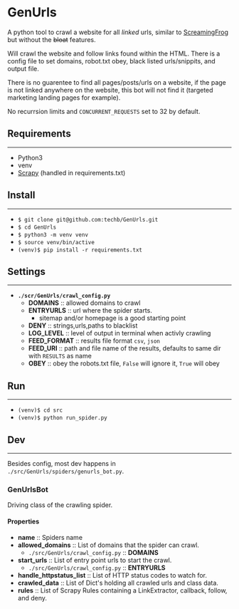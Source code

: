 # GenUrls
A python tool to crawl a website for all _linked_ urls, similar to [ScreamingFrog](https://www.screamingfrog.co.uk/seo-spider/) but without the ~~bloat~~ features.

Will crawl the website and follow links found within the HTML. There is a config file to set domains, robot.txt obey, black listed urls/snippits, and output file.

There is no guarentee to find all pages/posts/urls on a website, if the page is not linked anywhere on the website, this bot will not find it (targeted marketing landing pages for example).

No recurrsion limits and `CONCURRENT_REQUESTS` set to 32 by default.

## Requirements
---
- Python3
- venv
- [Scrapy](https://scrapy.org/) (handled in requirements.txt)


## Install
---
- `$ git clone git@github.com:techb/GenUrls.git`
- `$ cd GenUrls`
- `$ python3 -m venv venv`
- `$ source venv/bin/active`
- `(venv)$ pip install -r requirements.txt`


## Settings
---
- **`./scr/GenUrls/crawl_config.py`**
  - **DOMAINS** :: allowed domains to crawl
  - **ENTRYURLS** :: url where the spider starts.
    - sitemap and/or homepage is a good starting point
  - **DENY** :: strings,urls,paths to blacklist
  - **LOG_LEVEL** :: level of output in terminal when activly crawling
  - **FEED_FORMAT** :: results file format `csv`, `json`
  - **FEED_URI** :: path and file name of the results, defaults to same dir with `RESULTS` as name
  - **OBEY** :: obey the robots.txt file, `False` will ignore it, `True` will obey


## Run
---
- `(venv)$ cd src`
- `(venv)$ python run_spider.py`


## Dev
---
Besides config, most dev happens in `./src/GenUrls/spiders/genurls_bot.py`.

### GenUrlsBot
Driving class of the crawling spider.
#### Properties
- **name** :: Spiders name
- **allowed_domains** :: List of domains that the spider can crawl.
  - `./src/GenUrls/crawl_config.py` :: **DOMAINS**
- **start_urls** :: List of entry point urls to start the crawl.
  - `./src/GenUrls/crawl_config.py` :: **ENTRYURLS**
- **handle_httpstatus_list** :: List of HTTP status codes to watch for.
- **crawled_data** :: List of Dict's holding all crawled urls and class data.
- **rules** :: List of Scrapy Rules containing a LinkExtractor,  callback, follow, and deny.